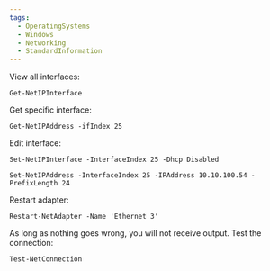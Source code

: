 ```yaml
---
tags:
  - OperatingSystems
  - Windows
  - Networking
  - StandardInformation
---
```


View all interfaces:

```powershell-session
Get-NetIPInterface
```

Get specific interface:

```powershell-session
Get-NetIPAddress -ifIndex 25
```

Edit interface:

```powershell-session
Set-NetIPInterface -InterfaceIndex 25 -Dhcp Disabled
```

```powershell-session
Set-NetIPAddress -InterfaceIndex 25 -IPAddress 10.10.100.54 -PrefixLength 24
```

Restart adapter:

```powershell-session
Restart-NetAdapter -Name 'Ethernet 3'
```

As long as nothing goes wrong, you will not receive output. Test the connection:

```powershell-session
Test-NetConnection
```
